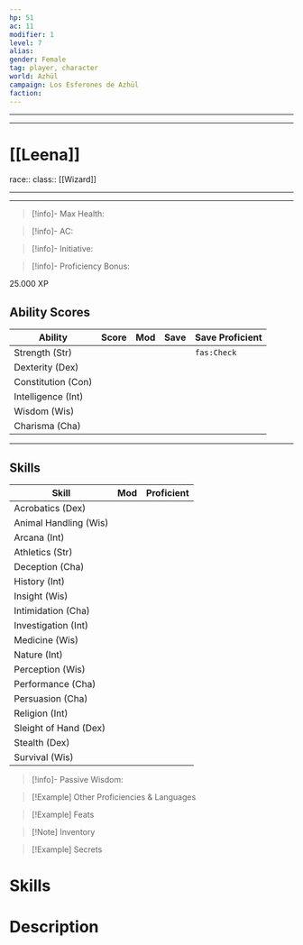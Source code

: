 ```yaml
---
hp: 51
ac: 11
modifier: 1 
level: 7
alias: 
gender: Female 
tag: player, character
world: Azhül
campaign: Los Esferones de Azhül
faction: 
---
```


---

---


# [[Leena]]
race:: 
class:: [[Wizard]] 

---

---


>[!info]- Max Health: 
 
 >[!info]- AC: 
 
 >[!info]- Initiative: 

>[!info]- Proficiency Bonus: 

25.000 XP



## Ability Scores
| Ability            | Score | Mod | Save | Save Proficient |
| ------------------ | ----- | --- | ---- | --------------- |
| Strength (Str)     |       |     |      | `fas:Check`     | 
| Dexterity (Dex)    |       |     |      |                 |
| Constitution (Con) |       |     |      |                 |
| Intelligence (Int) |       |     |      |                 |
| Wisdom (Wis)       |       |     |      |                 |
| Charisma (Cha)     |       |     |      |                 |

---
## Skills

| Skill                 | Mod | Proficient |
| --------------------- | --- | ---------- |
| Acrobatics (Dex)      |     |            |
| Animal Handling (Wis) |     |            |
| Arcana (Int)          |     |            |
| Athletics (Str)       |     |            |
| Deception (Cha)       |     |            |
| History (Int)         |     |            |
| Insight (Wis)         |     |            |
| Intimidation (Cha)    |     |            |
| Investigation (Int)   |     |            |
| Medicine (Wis)        |     |            |
| Nature (Int)          |     |            |
| Perception (Wis)      |     |            |
| Performance (Cha)     |     |            |
| Persuasion (Cha)      |     |            |
| Religion (Int)        |     |            |
| Sleight of Hand (Dex) |     |            |
| Stealth (Dex)         |     |            |
| Survival (Wis)        |     |            |


>[!info]- Passive Wisdom:

>[!Example] Other Proficiencies & Languages

>[!Example] Feats

>[!Note] Inventory

>[!Example] Secrets
> 

# Skills


# Description
